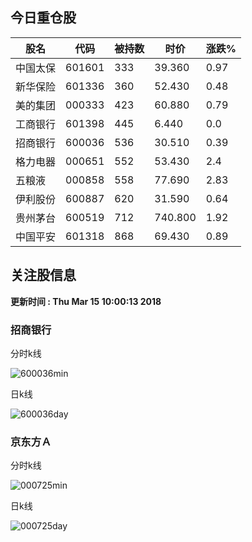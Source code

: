 
## 今日重仓股 

|股名|代码|被持数|时价|涨跌%|
|---|---|---|---|---|
|中国太保|601601|333|39.360|0.97|
|新华保险|601336|360|52.430|0.48|
|美的集团|000333|423|60.880|0.79|
|工商银行|601398|445|6.440|0.0|
|招商银行|600036|536|30.510|0.39|
|格力电器|000651|552|53.430|2.4|
|五粮液|000858|558|77.690|2.83|
|伊利股份|600887|620|31.590|0.64|
|贵州茅台|600519|712|740.800|1.92|
|中国平安|601318|868|69.430|0.89|

## 关注股信息
**更新时间 : Thu Mar 15 10:00:13 2018**
### 招商银行 
分时k线

![600036min](http://image.sinajs.cn/newchart/min/n/sh600036.gif)

日k线

![600036day](http://image.sinajs.cn/newchart/daily/n/sh600036.gif)

### 京东方Ａ 
分时k线

![000725min](http://image.sinajs.cn/newchart/min/n/sz000725.gif)

日k线

![000725day](http://image.sinajs.cn/newchart/daily/n/sz000725.gif)
